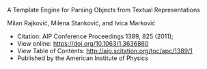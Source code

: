 A Template Engine for Parsing Objects from Textual Representations

Milan Rajković, Milena Stanković, and Ivica Marković

- Citation: AIP Conference Proceedings 1389, 825 (2011);
- View online: https://doi.org/10.1063/1.3636860
- View Table of Contents: http://aip.scitation.org/toc/apc/1389/1
- Published by the American Institute of Physics
